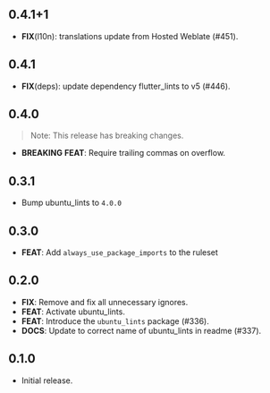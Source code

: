 ## 0.4.1+1

 - **FIX**(l10n): translations update from Hosted Weblate (#451).

## 0.4.1

 - **FIX**(deps): update dependency flutter_lints to v5 (#446).

## 0.4.0

> Note: This release has breaking changes.

 - **BREAKING** **FEAT**: Require trailing commas on overflow.

## 0.3.1

- Bump ubuntu_lints to `4.0.0`
 
## 0.3.0
 
 - **FEAT**: Add `always_use_package_imports` to the ruleset

## 0.2.0

 - **FIX**: Remove and fix all unnecessary ignores.
 - **FEAT**: Activate ubuntu_lints.
 - **FEAT**: Introduce the `ubuntu_lints` package (#336).
 - **DOCS**: Update to correct name of ubuntu_lints in readme (#337).

## 0.1.0

 * Initial release.
